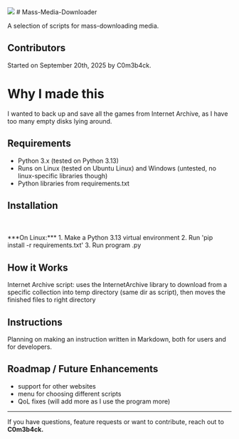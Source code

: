 <img src="https://img.shields.io/github/downloads/C0m3b4ck/Bookworm/total">
# Mass-Media-Downloader

A selection of scripts for mass-downloading media.

## Contributors  
Started on September 20th, 2025 by C0m3b4ck.

# Why I made this
I wanted to back up and save all the games from Internet Archive, as I have too many empty disks lying around.

## Requirements  
- Python 3.x (tested on Python 3.13)  
- Runs on Linux (tested on Ubuntu Linux) and Windows (untested, no linux-specific libraries though)
- Python libraries from requirements.txt 

## Installation  
<br>
<br>***On Linux:*** 
1. Make a Python 3.13 virtual environment
2. Run 'pip install -r requirements.txt'
3. Run program .py

## How it Works 
Internet Archive script: uses the InternetArchive library to download from a specific collection into temp directory (same dir as script), then moves the finished files to right directory

## Instructions
Planning on making an instruction written in Markdown, both for users and for developers.

## Roadmap / Future Enhancements  
- support for other websites
- menu for choosing different scripts
- QoL fixes (will add more as I use the program more)
---

If you have questions, feature requests or want to contribute, reach out to **C0m3b4ck.**
